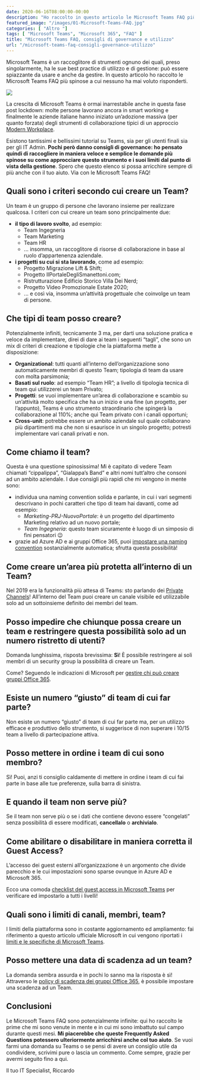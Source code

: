 ```yaml
---
date: 2020-06-16T08:00:00-00:00
description: "Ho raccolto in questo articolo le Microsoft Teams FAQ più spinose e dilemmatiche che mi sono state poste sul tool di collaborazione Microsoft"
featured_image: "/images/01-Microsoft-Teams-FAQ.jpg"
categories: [ "Altro "]
tags: [ "Microsoft Teams", "Microsoft 365", "FAQ" ]
title: "Microsoft Teams FAQ, consigli di governance e utilizzo"
url: "/microsoft-teams-faq-consigli-governance-utilizzo"
---
```

Microsoft Teams è un raccoglitore di strumenti ognuno dei quali, preso singolarmente, ha le sue best practice di utilizzo e di gestione: può essere spiazzante da usare e anche da gestire. In questo articolo ho raccolto le Microsoft Teams FAQ più spinose a cui nessuno ha mai voluto risponderti.

![](/images/01-Microsoft-Teams-FAQ.jpg)

La crescita di Microsoft Teams è ormai inarrestabile anche in questa fase post lockdown: molte persone lavorano ancora in smart working e finalmente le aziende italiane hanno iniziato un’adozione massiva (per quanto forzata) degli strumenti di collaborazione tipici di un approccio [Modern Workplace](/cosa-significa-modern-workplace/).

Esistono tantissimi e bellissimi tutorial su Teams, sia per gli utenti finali sia per gli IT Admin. **Pochi però danno consigli di governance: ho pensato quindi di raccogliere in maniera veloce e semplice le domande più spinose su come approcciare questo strumento e i suoi limiti dal punto di vista della gestione**. Spero che questo elenco si possa arricchire sempre di più anche con il tuo aiuto. Via con le Microsoft Teams FAQ!

## Quali sono i criteri secondo cui creare un Team?
Un team è un gruppo di persone che lavorano insieme per realizzare qualcosa. I criteri con cui creare un team sono principalmente due:
- **il tipo di lavoro svolto**, ad esempio:
    - Team Ingegneria
    - Team Marketing
    - Team HR
    - ... insomma, un raccoglitore di risorse di collaborazione in base al ruolo d’appartenenza aziendale.
- **i progetti su cui si sta lavorando**, come ad esempio:
    - Progetto Migrazione Lift & Shift;
    - Progetto IlPortaleDegliSmanettoni.com;
    - Ristrutturazione Edificio Storico Villa Dei Nerd;
    - Progetto Video Promozionale Estate 2020;
    - ... e così via, insomma un’attività progettuale che coinvolge un team di persone.

## Che tipi di team posso creare?
Potenzialmente infiniti, tecnicamente 3 ma, per darti una soluzione pratica e veloce da implementare, direi di dare ai team i seguenti “tagli”, che sono un mix di criteri di creazione e tipologie che la piattaforma mette a disposizione:
- **Organizational**: tutti quanti all’interno dell’organizzazione sono automaticamente membri di questo Team; tipologia di team da usare con molta parsimonia;
- **Basati sul ruolo**: ad esempio “Team HR”; a livello di tipologia tecnica di team qui utilizzerei un team Privato;
- **Progetti**: se vuoi implementare un’area di collaborazione e scambio su un’attività molto specifica che ha un inizio e una fine (un progetto, per l’appunto), Teams è uno strumento straordinario che spingerà la collaborazione al 110%; anche qui Team privato con i canali opportuni;
- **Cross-unit**: potrebbe essere un ambito aziendale sul quale collaborano più dipartimenti ma che non si esaurisce in un singolo progetto; potresti implementare vari canali privati e non.

## Come chiamo il team?
Questa è una questione spinosissima! Mi è capitato di vedere Team chiamati “cippalippa”, “Gialappa’s Band” e altri nomi tutt’altro che consoni ad un ambito aziendale. I due consigli più rapidi che mi vengono in mente sono:
- individua una naming convention solida e parlante, in cui i vari segmenti descrivano in pochi caratteri che tipo di team hai davanti, come ad esempio:
    - *Marketing-PRJ-NuovoPortale*: è un progetto del dipartimento Marketing relativo ad un nuovo portale;
    - *Team Ingegneria*: questo team sicuramente è luogo di un simposio di fini pensatori 😉
- grazie ad Azure AD e ai gruppi Office 365, puoi [impostare una naming convention](https://docs.microsoft.com/en-us/microsoft-365/admin/create-groups/groups-naming-policy?view=o365-worldwide) sostanzialmente automatica; sfrutta questa possibilità!

## Come creare un’area più protetta all’interno di un Team?
Nel 2019 era la funzionalità più attesa di Teams: sto parlando dei [Private Channels](https://docs.microsoft.com/en-us/microsoftteams/private-channels)! All’interno del Team puoi creare un canale visibile ed utilizzabile solo ad un sottoinsieme definito dei membri del team.

## Posso impedire che chiunque possa creare un team e restringere questa possibilità solo ad un numero ristretto di utenti?
Domanda lunghissima, risposta brevissima: **Sì**! È possibile restringere ai soli membri di un security group la possibilità di creare un Team.

Come? Seguendo le indicazioni di Microsoft per [gestire chi può creare gruppi Office 365](https://docs.microsoft.com/en-us/microsoft-365/admin/create-groups/manage-creation-of-groups?view=o365-worldwide).

## Esiste un numero “giusto” di team di cui far parte?
Non esiste un numero “giusto” di team di cui far parte ma, per un utilizzo efficace e produttivo dello strumento, si suggerisce di non superare i 10/15 team a livello di partecipazione attiva.

## Posso mettere in ordine i team di cui sono membro?
Sì! Puoi, anzi ti consiglio caldamente di mettere in ordine i team di cui fai parte in base alle tue preferenze, sulla barra di sinistra.

## E quando il team non serve più?
Se il team non serve più o se i dati che contiene devono essere “congelati” senza possibilità di essere modificati, **cancellalo** o **archivialo**.

## Come abilitare o disabilitare in maniera corretta il Guest Access?
L’accesso dei guest esterni all’organizzazione è un argomento che divide parecchio e le cui impostazioni sono sparse ovunque in Azure AD e Microsoft 365.

Ecco una comoda [checklist del guest access in Microsoft Teams](https://docs.microsoft.com/en-us/microsoftteams/guest-access-checklist) per verificare ed impostarlo a tutti i livelli!

## Quali sono i limiti di canali, membri, team?
I limiti della piattaforma sono in costante aggiornamento ed ampliamento: fai riferimento a questo articolo ufficiale Microsoft in cui vengono riportati i [limiti e le specifiche di Microsoft Teams](https://docs.microsoft.com/en-us/microsoftteams/limits-specifications-teams).

## Posso mettere una data di scadenza ad un team?
La domanda sembra assurda e in pochi lo sanno ma la risposta è sì! Attraverso le [policy di scadenza dei gruppi Office 365](https://docs.microsoft.com/en-us/microsoft-365/admin/create-groups/office-365-groups-expiration-policy?view=o365-worldwide), è possibile impostare una scadenza ad un Team.

## Conclusioni
Le Microsoft Teams FAQ sono potenzialmente infinite: qui ho raccolto le prime che mi sono venute in mente e in cui mi sono imbattuto sul campo durante questi mesi. **Mi piacerebbe che queste Frequently Asked Questions potessero ulteriormente arricchirsi anche col tuo aiuto**. Se vuoi farmi una domanda su Teams o se pensi di avere un consiglio utile da condividere, scrivimi pure o lascia un commento. Come sempre, grazie per avermi seguito fino a qui.

Il tuo IT Specialist, Riccardo
